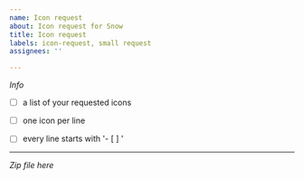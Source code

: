 ```yaml
---
name: Icon request
about: Icon request for Snow
title: Icon request
labels: icon-request, small request
assignees: ''

---
```


*Info*
- [ ] a list of your requested icons
- [ ] one icon per line
- [ ] every line starts with '- [ ] '





---
*Zip file here*





